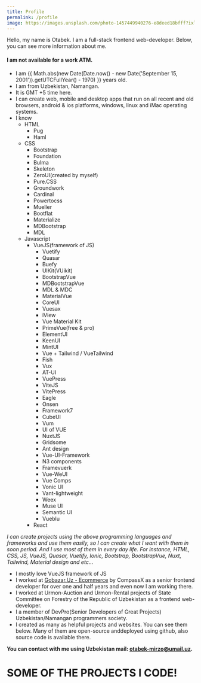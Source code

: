 ```yaml
---
title: Profile
permalink: /profile
image: https://images.unsplash.com/photo-1457449940276-e8deed18bfff?ixlib=rb-1.2.1&ixid=MXwxMjA3fDB8MHxwaG90by1wYWdlfHx8fGVufDB8fHw%3D&auto=format&fit=crop&w=1000&q=80
---
```


Hello, my name is Otabek. I am a full-stack frontend web-developer. Below, you can see more information about me.

#### I am not available for a work ATM.

- I am {{ Math.abs(new Date(Date.now() - new Date('September 15, 2001')).getUTCFullYear() - 1970) }} years old.
- I am from Uzbekistan, Namangan.
- It is GMT +5 time here.
- I can create web, mobile and desktop apps that run on all recent and old browsers, android & ios platforms, windows, linux and iMac operating systems.
-  I know
    - HTML
        - Pug
        - Haml
    - CSS
        - Bootstrap
        - Foundation
        - Bulma
        - Skeleton
        - ZeroUI(created by myself)
        - Pure.CSS
        - Groundwork
        - Cardinal
        - Powertocss
        - Mueller
        - Bootflat
        - Materialize
        - MDBootstrap
        - MDL
    - Javascript
        - VueJS(framework of JS)
            - Vuetify
            - Quasar
            - Buefy
            - UIKit(VUikit)
            - BootstrapVue
            - MDBootstrapVue
            - MDL & MDC
            - MaterialVue
            - CoreUI
            - Vuesax
            - iView
            - Vue Material Kit
            - PrimeVue(free &  pro)
            - ElementUI
            - KeenUI
            - MintUI
            - Vue + Tailwind / VueTailwind
            - Fish
            - Vux
            - AT-UI
            - VuePress
            - ViteJS
            - VitePress
            - Eagle
            - Onsen
            - Framework7
            - CubeUI
            - Vum
            - UI of VUE
            - NuxtJS
            - Gridsome
            - Ant design
            - Vue-UI-Framework
            - N3 components
            - Framevuerk
            - Vue-WeUI
            - Vue Comps
            - Vonic UI
            - Vant-lightweight
            - Weex
            - Muse UI
            - Semantic UI
            - Vueblu
        - React

*I can create projects using the above programming languages and frameworks and use them easily, so I can create what I want with them in soon period. And I use most of them in every day life. For instance, HTML, CSS, JS, VueJS, Quasar, Vuetify, Ionic, Bootstrap, BootstrapVue, Nuxt, Tailwind, Material design and etc...*

- I mostly love VueJS framework of JS
- I worked at [Gobazar.Uz - Ecommerce](https://gobazar.uz) by CompassX as a senior frontend developer for over one and half years and even now I am working there.
- I worked at Urmon-Auction and Urmon-Rental projects of State Committee on Forestry of the Republic of Uzbekistan as a frontend web-developer.
- I a member of DevPro(Senior Developers of Great Projects) Uzbekistan/Namangan programmers society.
- I created as many as helpful projects and websites. You can see them below. Many of them are open-source anddeployed using github, also source code is available there.

**You can contact with me using Uzbekistan mail: otabek-mirzo@umail.uz.**

# SOME OF THE PROJECTS I CODE!

<template>
  <v-row class="my-wrapper">
    <v-col
      v-for="p in portmages"
      :key="p.id"
      class="d-flex child-flex flex-column"
      cols="4"
    >
    <v-card outlined>
        <!-- :src="`https://picsum.photos/500/300?image=${n * 5 + 10}`"
        :lazy-src="`https://picsum.photos/10/6?image=${n * 5 + 10}`" -->
        <img
        :src="'/' + p.img"
        aspect-ratio="1"
        class="grey lighten-2 my-img"
      >
      <v-card-title>{{p.title}}</v-card-title>
          <v-card-subtitle class="pb-0">
            {{p.link}}
            </v-card-subtitle>
        <v-card-text class="text--primary">
          <div>
          {{p.desc}}
          </div>
        </v-card-text>
    </v-card>
    </v-col>
  </v-row>
</template>

<script>
export default {
  data() {
    return {
      portmages: [
        {
          id: 0,
          img: "p-gobazar.jpg",
          title: "Gobazar.uz",
          link: "https://gobazar.uz",
          desc: "Gobazar.uz - Ecommerce website",
        },
          {
            id: 1,
            img: "p-urmon-rental.jpg",
            title: "Urmon.Uz Rental system",
            link: "https://rental.urmon.uz",
            desc: "Rental.Urmon.Uz - Rental website",
          },
        {
          id: 2,
          img: "p-urmon-auction.jpg",
          title: "Auction by Urmon.Uz",
          link: "https://auction.urmon.uz",
          desc: "Auction.Urmon.Uz - Auction website",
        },
      ]
    }
  }
}
</script>